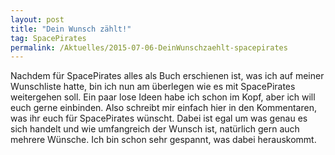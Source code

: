 ```yaml
---
layout: post
title: "Dein Wunsch zählt!"
tag: SpacePirates
permalink: /Aktuelles/2015-07-06-DeinWunschzaehlt-spacepirates
---
```



Nachdem für SpacePirates alles als Buch erschienen ist, was ich auf meiner Wunschliste hatte, bin ich nun am überlegen wie es mit SpacePirates weitergehen soll. Ein paar lose Ideen habe ich schon im Kopf, aber ich will euch gerne einbinden. Also schreibt mir einfach hier in den Kommentaren, was ihr euch für SpacePirates wünscht. Dabei ist egal um was genau es sich handelt und wie umfangreich der Wunsch ist, natürlich gern auch mehrere Wünsche. Ich bin schon sehr gespannt, was dabei herauskommt.
